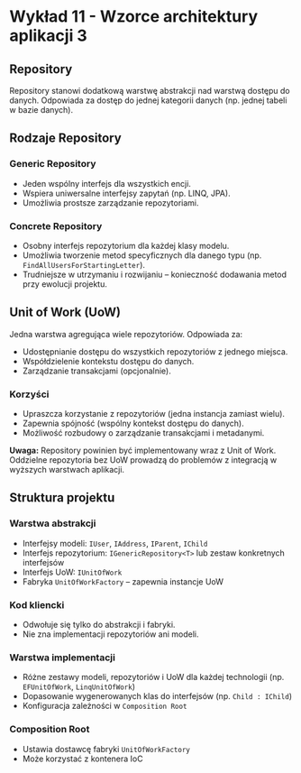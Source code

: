 # Wykład 11 - Wzorce architektury aplikacji 3

## Repository

Repository stanowi dodatkową warstwę abstrakcji nad warstwą dostępu do danych.
Odpowiada za dostęp do jednej kategorii danych (np. jednej tabeli w bazie danych).

## Rodzaje Repository

### Generic Repository
- Jeden wspólny interfejs dla wszystkich encji.
- Wspiera uniwersalne interfejsy zapytań (np. LINQ, JPA).
- Umożliwia prostsze zarządzanie repozytoriami.

### Concrete Repository
- Osobny interfejs repozytorium dla każdej klasy modelu.
- Umożliwia tworzenie metod specyficznych dla danego typu (np. `FindAllUsersForStartingLetter`).
- Trudniejsze w utrzymaniu i rozwijaniu – konieczność dodawania metod przy ewolucji projektu.

## Unit of Work (UoW)

Jedna warstwa agregująca wiele repozytoriów. Odpowiada za:
- Udostępnianie dostępu do wszystkich repozytoriów z jednego miejsca.
- Współdzielenie kontekstu dostępu do danych.
- Zarządzanie transakcjami (opcjonalnie).

### Korzyści
- Upraszcza korzystanie z repozytoriów (jedna instancja zamiast wielu).
- Zapewnia spójność (wspólny kontekst dostępu do danych).
- Możliwość rozbudowy o zarządzanie transakcjami i metadanymi.

**Uwaga:** Repository powinien być implementowany wraz z Unit of Work. 
Oddzielne repozytoria bez UoW prowadzą do problemów z integracją w wyższych warstwach aplikacji.

## Struktura projektu

### Warstwa abstrakcji
- Interfejsy modeli: `IUser`, `IAddress`, `IParent`, `IChild`
- Interfejs repozytorium: `IGenericRepository<T>` lub zestaw konkretnych interfejsów
- Interfejs UoW: `IUnitOfWork`
- Fabryka `UnitOfWorkFactory` – zapewnia instancje UoW

### Kod kliencki
- Odwołuje się tylko do abstrakcji i fabryki.
- Nie zna implementacji repozytoriów ani modeli.

### Warstwa implementacji
- Różne zestawy modeli, repozytoriów i UoW dla każdej technologii (np. `EFUnitOfWork`, `LinqUnitOfWork`)
- Dopasowanie wygenerowanych klas do interfejsów (np. `Child : IChild`)
- Konfiguracja zależności w `Composition Root`

### Composition Root
- Ustawia dostawcę fabryki `UnitOfWorkFactory`
- Może korzystać z kontenera IoC
